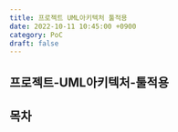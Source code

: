```yaml
---
title: 프로젝트 UML아키텍처 툴적용
date: 2022-10-11 10:45:00 +0900
category: PoC
draft: false
---
```


## 프로젝트-UML아키텍처-툴적용

## 목차

